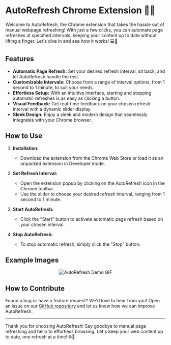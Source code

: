 # AutoRefresh Chrome Extension 🔄🚀

Welcome to AutoRefresh, the Chrome extension that takes the hassle out of manual webpage refreshing! With just a few clicks, you can automate page refreshes at specified intervals, keeping your content up to date without lifting a finger. Let's dive in and see how it works! 💻🎉

## Features

- **Automatic Page Refresh:** Set your desired refresh interval, sit back, and let AutoRefresh handle the rest.
- **Customizable Intervals:** Choose from a range of interval options, from 1 second to 1 minute, to suit your needs.
- **Effortless Setup:** With an intuitive interface, starting and stopping automatic refreshes is as easy as clicking a button.
- **Visual Feedback:** Get real-time feedback on your chosen refresh interval with a dynamic slider display.
- **Sleek Design:** Enjoy a sleek and modern design that seamlessly integrates with your Chrome browser.

## How to Use

1. **Installation:**
   - Download the extension from the Chrome Web Store or load it as an unpacked extension in Developer mode.

2. **Set Refresh Interval:**
   - Open the extension popup by clicking on the AutoRefresh icon in the Chrome toolbar.
   - Use the slider to choose your desired refresh interval, ranging from 1 second to 1 minute.

3. **Start AutoRefresh:**
   - Click the "Start" button to activate automatic page refresh based on your chosen interval.

4. **Stop AutoRefresh:**
   - To stop automatic refresh, simply click the "Stop" button.

## Example Images
<div align="center"> 
    <img src="https://github.com/Anujesh-Ansh/AutoRefresh/assets/110138469/6cf0724f-db7b-46a3-a1ca-28f402d1ea08" alt="AutoRefresh Demo GIF">
</div>


## How to Contribute

Found a bug or have a feature request? We'd love to hear from you! Open an issue on our [GitHub repository](https://github.com/Anujesh-Ansh/AutoRefresh/issues) and let us know how we can improve AutoRefresh.

---

Thank you for choosing AutoRefresh! Say goodbye to manual page refreshing and hello to effortless browsing. Let's keep your web content up to date, one refresh at a time! 🌐💨

